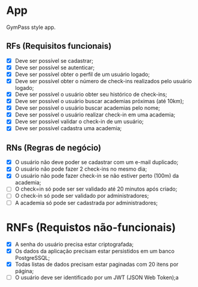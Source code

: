 # App

GymPass style app.

## RFs (Requisitos funcionais)

- [x] Deve ser possível se cadastrar;
- [x] Deve ser possível se autenticar;
- [x] Deve ser possível obter o perfil de um usuário logado;
- [x] Deve ser possível obter o número de check-ins realizados pelo usuário logado;
- [x] Deve ser possível o usuário obter seu histórico de check-ins;
- [x] Deve ser possível o usuário buscar academias próximas (até 10km);
- [x] Deve ser possível o usuário buscar academias pelo nome;
- [X] Deve ser possível o usuário realizar check-in em uma academia;
- [x] Deve ser possível validar o check-in de um usuário;
- [X] Deve ser possível cadastra uma academia;

## RNs (Regras de negócio)

- [x] O usuário não deve poder se cadastrar com um e-mail duplicado;
- [x] O usuário não pode fazer 2 check-ins no mesmo dia;
- [x] O usuário não pode fazer check-in se não estiver perto (100m) da academia;
- [ ] O check=in só pode ser ser validado até 20 minutos após criado;
- [ ] O check-in  só pode ser validado por administradores;
- [ ] A academia só pode ser cadastrada por administradores;

# RNFs (Requistos não-funcionais)

- [x] A senha do usuário precisa estar criptografada;
- [x] Os dados da aplicação precisam estar persistidos em um banco PostgreSSQL;
- [x] Todas listas de dados precisam estar paginadas com 20 itens por página;
- [ ] O usuário deve ser identificado por um JWT (JSON Web Token);a